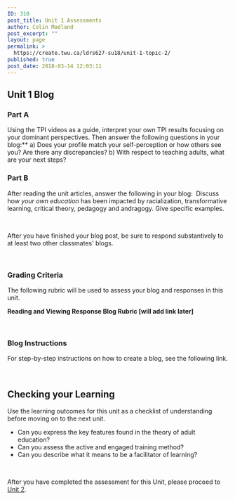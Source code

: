 ```yaml
---
ID: 310
post_title: Unit 1 Assessments
author: Colin Madland
post_excerpt: ""
layout: page
permalink: >
  https://create.twu.ca/ldrs627-su18/unit-1-topic-2/
published: true
post_date: 2018-03-14 12:03:11
---
```

<h2>Unit 1 Blog</h2>

<h3>Part A</h3>

Using the TPI videos as a guide, interpret your own TPI results focusing on your dominant perspectives. Then answer the following questions in your blog:** a) Does your profile match your self-perception or how others see you? Are there any discrepancies? b) With respect to teaching adults, what are your next steps?

<h3>Part B</h3>

After reading the unit articles, answer the following in your blog:  Discuss how <em>your own education</em> has been impacted by racialization, transformative learning, critical theory, pedagogy and andragogy. Give specific examples.

&nbsp;

After you have finished your blog post, be sure to respond substantively to at least two other classmates' blogs.

&nbsp;

<h3>Grading Criteria</h3>

The following rubric will be used to assess your blog and responses in this unit.

<strong>Reading and Viewing Response Blog Rubric [will add link later]</strong>

&nbsp;

<h3>Blog Instructions</h3>

For step-by-step instructions on how to create a blog, see the following link.

&nbsp;

<h2>Checking your Learning</h2>

Use the learning outcomes for this unit as a checklist of understanding before moving on to the next unit.

<ul>
<li>Can you express the key features found in the theory of adult education?</li>
<li>Can you assess the active and engaged training method?</li>
<li>Can you describe what it means to be a facilitator of learning?</li>
</ul>

&nbsp;

After you have completed the assessment for this Unit, please proceed to <a href="https://create.twu.ca/ldrs627-su18/unit-2/">Unit 2</a>.